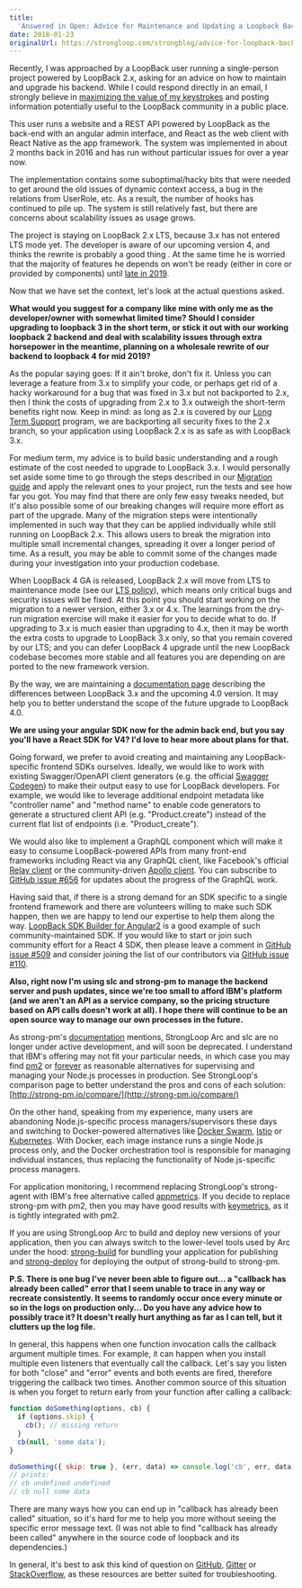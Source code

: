 ```yaml
---
title:
  'Answered in Open: Advice for Maintenance and Updating a Loopback Back-end'
date: 2018-01-23
originalUrl: https://strongloop.com/strongblog/advice-for-loopback-backend-maintenance/
---
```


Recently, I was approached by a LoopBack user running a single-person project
powered by LoopBack 2.x, asking for an advice on how to maintain and upgrade his
backend. While I could respond directly in an email, I strongly believe in
[maximizing the value of my keystrokes](https://blog.codinghorror.com/maximizing-the-value-of-your-keystrokes/)
and posting information potentially useful to the LoopBack community in a public
place.

<!--more-->

This user runs a website and a REST API powered by LoopBack as the back-end with
an angular admin interface, and React as the web client with React Native as the
app framework. The system was implemented in about 2 months back in 2016 and has
run without particular issues for over a year now.

The implementation contains some suboptimal/hacky bits that were needed to get
around the old issues of dynamic context access, a bug in the relations from
UserRole, etc. As a result, the number of hooks has continued to pile up. The
system is still relatively fast, but there are concerns about scalability issues
as usage grows.

The project is staying on LoopBack 2.x LTS, because 3.x has not entered LTS mode
yet. The developer is aware of our upcoming version 4, and thinks the rewrite is
probably a good thing . At the same time he is worried that the majority of
features he depends on won't be ready (either in core or provided by components)
until
[late in 2019](https://github.com/strongloop/loopback-next/wiki/Upcoming-Releases).

Now that we have set the context, let's look at the actual questions asked.

**What would you suggest for a company like mine with only me as the
developer/owner with somewhat limited time? Should I consider upgrading to
loopback 3 in the short term, or stick it out with our working loopback 2
backend and deal with scalability issues through extra horsepower in the
meantime, planning on a wholesale rewrite of our backend to loopback 4 for mid
2019?**

As the popular saying goes: If it ain't broke, don't fix it. Unless you can
leverage a feature from 3.x to simplify your code, or perhaps get rid of a hacky
workaround for a bug that was fixed in 3.x but not backported to 2.x, then I
think the costs of upgrading from 2.x to 3.x outweigh the short-term benefits
right now. Keep in mind: as long as 2.x is covered by our
[Long Term Support](https://loopback.io/doc/en/contrib/Long-term-support.html)
program, we are backporting all security fixes to the 2.x branch, so your
application using LoopBack 2.x is as safe as with LoopBack 3.x.

For medium term, my advice is to build basic understanding and a rough estimate
of the cost needed to upgrade to LoopBack 3.x. I would personally set aside some
time to go through the steps described in our
[Migration guide](https://loopback.io/doc/en/lb3/Migrating-to-3.0.html) and
apply the relevant ones to your project, run the tests and see how far you got.
You may find that there are only few easy tweaks needed, but it's also possible
some of our breaking changes will require more effort as part of the upgrade.
Many of the migration steps were intentionally implemented in such way that they
can be applied individually while still running on LoopBack 2.x. This allows
users to break the migration into multiple small incremental changes, spreading
it over a longer period of time. As a result, you may be able to commit some of
the changes made during your investigation into your production codebase.

When LoopBack 4 GA is released, LoopBack 2.x will move from LTS to maintenance
mode (see our
[LTS policy](https://loopback.io/doc/en/contrib/Long-term-support.html)), which
means only critical bugs and security issues will be fixed. At this point you
should start working on the migration to a newer version, either 3.x or 4.x. The
learnings from the dry-run migration exercise will make it easier for you to
decide what to do. If upgrading to 3.x is much easier than upgrading to 4.x,
then it may be worth the extra costs to upgrade to LoopBack 3.x only, so that
you remain covered by our LTS; and you can defer LoopBack 4 upgrade until the
new LoopBack codebase becomes more stable and all features you are depending on
are ported to the new framework version.

By the way, we are maintaining a
[documentation page](http://loopback.io/doc/en/lb4/LoopBack-3.x.html) describing
the differences between LoopBack 3.x and the upcoming 4.0 version. It may help
you to better understand the scope of the future upgrade to LoopBack 4.0.

**We are using your angular SDK now for the admin back end, but you say you'll
have a React SDK for V4? I'd love to hear more about plans for that.**

Going forward, we prefer to avoid creating and maintaining any LoopBack-specific
frontend SDKs ourselves. Ideally, we would like to work with existing
Swagger/OpenAPI client generators (e.g. the official
[Swagger Codegen](https://swagger.io/swagger-codegen/)) to make their output
easy to use for LoopBack developers. For example, we would like to leverage
additional endpoint metadata like "controller name" and "method name" to enable
code generators to generate a structured client API (e.g. "Product.create")
instead of the current flat list of endpoints (i.e. "Product_create").

We would also like to implement a GraphQL component which will make it easy to
consume LoopBack-powered APIs from many front-end frameworks including React via
any GraphQL client, like Facebook's official
[Relay client](https://facebook.github.io/relay/) or the community-driven
[Apollo client](https://www.apollographql.com/client/). You can subscribe to
[GitHub issue #656](https://github.com/strongloop/loopback-next/issues/656) for
updates about the progress of the GraphQL work.

Having said that, if there is a strong demand for an SDK specific to a single
frontend framework and there are volunteers willing to make such SDK happen,
then we are happy to lend our expertise to help them along the way.
[LoopBack SDK Builder for Angular2](https://github.com/mean-expert-official/loopback-sdk-builder)
is a good example of such community-maintained SDK. If you would like to start
or join such community effort for a React 4 SDK, then please leave a comment in
[GitHub issue #509](https://github.com/strongloop/loopback-next/issues/509) and
consider joining the list of our contributors via
[GitHub issue #110](https://github.com/strongloop/loopback-next/issues/110).

**Also, right now I'm using slc and strong-pm to manage the backend server and
push updates, since we're too small to afford IBM's platform (and we aren't an
API as a service company, so the pricing structure based on API calls doesn't
work at all). I hope there will continue to be an open source way to manage our
own processes in the future.**

As strong-pm's
[documentation](https://docs.strongloop.com/display/SLC/Operating+Node+applications)
mentions, StrongLoop Arc and slc are no longer under active development, and
will soon be deprecated. I understand that IBM's offering may not fit your
particular needs, in which case you may find [pm2](http://pm2.keymetrics.io/) or
[forever](https://www.npmjs.com/package/forever) as reasonable alternatives for
supervising and managing your Node.js processes in production. See StrongLoop's
comparison page to better understand the pros and cons of each solution:
[http://strong-pm.io/compare/](http://strong-pm.io/compare/)

On the other hand, speaking from my experience, many users are abandoning
Node.js-specific process managers/supervisors these days and switching to
Docker-powered alternatives like
[Docker Swarm](https://docs.docker.com/engine/swarm/),
[Istio](https://istio.io/) or [Kubernetes](https://kubernetes.io/). With Docker,
each image instance runs a single Node.js process only, and the Docker
orchestration tool is responsible for managing individual instances, thus
replacing the functionality of Node.js-specific process managers.

For application monitoring, I recommend replacing StrongLoop's strong-agent with
IBM's free alternative called
[appmetrics](https://www.npmjs.com/package/appmetrics). If you decide to replace
strong-pm with pm2, then you may have good results with
[keymetrics](https://keymetrics.io/), as it is tightly integrated with pm2.

If you are using StrongLoop Arc to build and deploy new versions of your
application, then you can always switch to the lower-level tools used by Arc
under the hood: [strong-build](https://www.npmjs.com/package/strong-build) for
bundling your application for publishing and
[strong-deploy](https://www.npmjs.com/package/strong-deploy) for deploying the
output of strong-build to strong-pm.

**P.S. There is one bug I've never been able to figure out... a "callback has
already been called" error that I seem unable to trace in any way or recreate
consistently. It seems to randomly occur once every minute or so in the logs on
production only... Do you have any advice how to possibly trace it? It doesn't
really hurt anything as far as I can tell, but it clutters up the log file.**

In general, this happens when one function invocation calls the callback
argument multiple times. For example, it can happen when you install multiple
even listeners that eventually call the callback. Let's say you listen for both
"close" and "error" events and both events are fired, therefore triggering the
callback two times. Another common source of this situation is when you forget
to return early from your function after calling a callback:

```js
function doSomething(options, cb) {
  if (options.skip) {
    cb(); // missing return
  }
  cb(null, 'some data');
}

doSomething({ skip: true }, (err, data) => console.log('cb', err, data));
// prints:
// cb undefined undefined
// cb null some data
```

There are many ways how you can end up in "callback has already been called"
situation, so it's hard for me to help you more without seeing the specific
error message text. (I was not able to find "callback has already been called"
anywhere in the source code of loopback and its dependencies.)

In general, it's best to ask this kind of question on
[GitHub](https://github.com/strongloop/loopback/issues/new),
[Gitter](https://gitter.im/strongloop/loopback) or
[StackOverflow](https://stackoverflow.com/questions/tagged/loopbackjs), as these
resources are better suited for troubleshooting.
